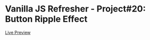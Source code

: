 # Vanilla JS Refresher - Project#20: Button Ripple Effect
[Live Preview](https://valyndsilva.github.io/vanillajs-button-ripple-effect/)
